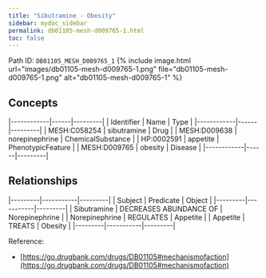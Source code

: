 ```yaml
---
title: "Sibutramine - Obesity"
sidebar: mydoc_sidebar
permalink: db01105-mesh-d009765-1.html
toc: false 
---
```



Path ID: `DB01105_MESH_D009765_1`
{% include image.html url="images/db01105-mesh-d009765-1.png" file="db01105-mesh-d009765-1.png" alt="db01105-mesh-d009765-1" %}

## Concepts

|------------|------|---------|
| Identifier | Name | Type    |
|------------|------|---------|
| MESH:C058254 | sibutramine | Drug |
| MESH:D009638 | norepinephrine | ChemicalSubstance |
| HP:0002591 | appetite | PhenotypicFeature |
| MESH:D009765 | obesity | Disease |
|------------|------|---------|

## Relationships

|---------|-----------|---------|
| Subject | Predicate | Object  |
|---------|-----------|---------|
| Sibutramine | DECREASES ABUNDANCE OF | Norepinephrine |
| Norepinephrine | REGULATES | Appetite |
| Appetite | TREATS | Obesity |
|---------|-----------|---------|

Reference: 
  - [https://go.drugbank.com/drugs/DB01105#mechanismofaction](https://go.drugbank.com/drugs/DB01105#mechanismofaction)

